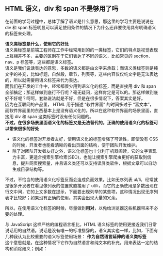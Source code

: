 ## HTML 语义，div 和 span 不是够用了吗
在前面的学习过程中，总体了解了语义是什么意思，那这里的学习主要是说说在 div 和 span 标签明显可以满足使用条件的情况下为什么还非要使用具有明确语义的标签来处理。

**语义类标签是什么，使用它的好处**  
语义类标签是前端工程师在工作中经常用到的的一类标签，它们的特点是视觉表现上互相差不多，主要的区别在于它们表达了不同的语义，比如常见的 section、nav、p 标签等，这些都是语义标签。  
语义是我们说话表达的意思，多数的语义都是由文字来承载；而语义类标签则是纯文字的补充，比如标题，自然段，章节，列表等，这些内容仅仅纯文字是无法表达的，所以就需要用语义标签来代为表达。  
而我们在开发的工作中，经常都很少用到语义化的标签，而是直接用 div 和 span 全部搞定；那这样做到底行不行呢？毫无疑问，这样肯定是可以的。那这样做到底好不好呢？呵呵，套路说法就是不好，但是在很多情况下，答案其实是好。  
因为在互联网的产品里， HTML 用于描述 “软件界面” 的时间多过于 “富文本”，而软件界面里的东西基本上是没有语义化的，所以在这种软件界面的场景里面，直接用 div 和 span 这类标签时没有任何问题的。  
**不过，在很多场景里面语义化的标签又是无法替代的，正确的使用语义化的标签可以带来很多的好处**  
- 语义化的标签对开发者友好，使用语义化的标签增强了可读性，即使没有 CSS 的时候，开发者也能看清晰的看出页面的结构，便于团队开发维护。
-  除了对团队开发者友好之外，语义化标签也十分利于机器阅读，它的文字表现力丰富，更适合搜索引擎检索(SEO)，也能让搜索引擎爬虫更好的获取到信息，提升网页搜索量，并且语义类还可以支持读屏类软件，根据文章可以自动生成目录结构等。  

不过，不恰当的使用语义化标签反而会造成负面效果，比如无序列表 ul/li，经常就是很多开发者在看见像列表的位置就直接用了 ul/li，而它的正确使用是多数出现在行文中间，它的上文多数在提示，下面要出现列举的某些项，这种情况出现无序列表才比较好；如果没有正确的使用，其实会出现大量的冗余。  

所以，在使用语义化标签的时候，尽量做到**用对**，以免给浏览器这些机器带来不必要的处理。   

与 JavaScript 这样严格的编程语言相比，HTML 语义标签的使用更接近我们日常说话用的自然语。说话是没有唯一的标准措辞的，语义其实也一样，比如，下面有几种我认为比较重要的语义标签使用场景：
**作为自然语言延伸的语义类标签**  
这个意思就是，在这种情况下它作为自然语言和纯文本的补充，用来表达一定的结构和消除歧义；例如：
